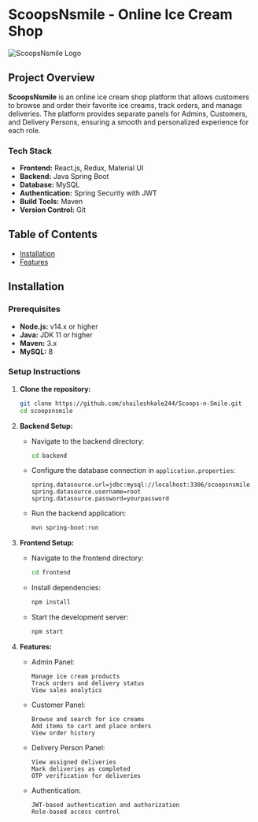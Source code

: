 # ScoopsNsmile - Online Ice Cream Shop

![ScoopsNsmile Logo](link-to-your-logo.png) <!-- Add the logo image link here -->

## Project Overview

**ScoopsNsmile** is an online ice cream shop platform that allows customers to browse and order their favorite ice creams, track orders, and manage deliveries. The platform provides separate panels for Admins, Customers, and Delivery Persons, ensuring a smooth and personalized experience for each role.

### Tech Stack

- **Frontend:** React.js, Redux, Material UI
- **Backend:** Java Spring Boot
- **Database:**  MySQL
- **Authentication:** Spring Security with JWT
- **Build Tools:** Maven
- **Version Control:** Git

## Table of Contents

- [Installation](#installation)
- [Features](#features)
<!-- - [Usage](#usage)
- [Contributing](#contributing)
- [License](#license) -->

## Installation

### Prerequisites

- **Node.js:** v14.x or higher
- **Java:** JDK 11 or higher
- **Maven:** 3.x
- **MySQL:** 8

### Setup Instructions

1. **Clone the repository:**

    ```bash
    git clone https://github.com/shaileshkale244/Scoops-n-Smile.git
    cd scoopsnsmile
    ```

2. **Backend Setup:**

    - Navigate to the backend directory:

        ```bash
        cd backend
        ```

    - Configure the database connection in `application.properties`:

        ```properties
        spring.datasource.url=jdbc:mysql://localhost:3306/scoopsnsmile
        spring.datasource.username=root
        spring.datasource.password=yourpassword
        ```

    - Run the backend application:

        ```bash
        mvn spring-boot:run
        ```

3. **Frontend Setup:**

    - Navigate to the frontend directory:

        ```bash
        cd frontend
        ```

    - Install dependencies:

        ```bash
        npm install
        ```

    - Start the development server:

        ```bash
        npm start
        ```
4. **Features:**

    - Admin Panel:

        ```
        Manage ice cream products
        Track orders and delivery status
        View sales analytics
        ```
    - Customer Panel:

        ```
        Browse and search for ice creams
        Add items to cart and place orders
        View order history
        ```
    - Delivery Person Panel:

        ```
        View assigned deliveries
        Mark deliveries as completed
        OTP verification for deliveries
        ```
    - Authentication:

        ```
        JWT-based authentication and authorization
        Role-based access control
        ```
